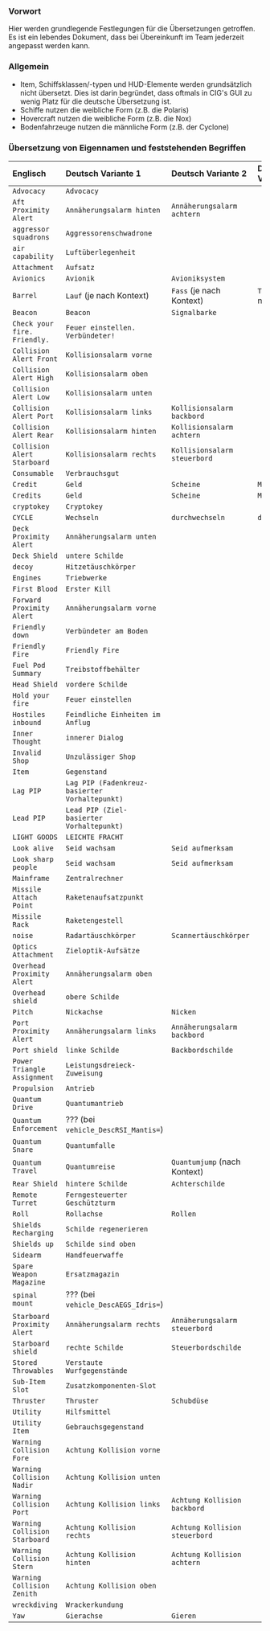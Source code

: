 ### Vorwort

Hier werden grundlegende Festlegungen für die Übersetzungen getroffen.
Es ist ein lebendes Dokument, dass bei Übereinkunft im Team jederzeit angepasst werden kann.

### Allgemein

* Item, Schiffsklassen/-typen und HUD-Elemente werden grundsätzlich nicht übersetzt. Dies ist darin begründet, dass oftmals in CIG's GUI zu wenig Platz für die deutsche Übersetzung ist.
* Schiffe nutzen die weibliche Form (z.B. die Polaris)
* Hovercraft nutzen die weibliche Form (z.B. die Nox)
* Bodenfahrzeuge nutzen die männliche Form (z.B. der Cyclone)

### Übersetzung von Eigennamen und feststehenden Begriffen

| Englisch                        | Deutsch Variante 1                               | Deutsch Variante 2               | Deutsch Variante 3          |
|:--------------------------------|:-------------------------------------------------|:---------------------------------|:----------------------------|
| `Advocacy`                      | `Advocacy`                                       |                                  |                             |
| `Aft Proximity Alert`           | `Annäherungsalarm hinten`                        | `Annäherungsalarm achtern`       |                             |
| `aggressor squadrons`           | `Aggressorenschwadrone`                          |                                  |                             |
| `air capability`                | `Luftüberlegenheit`                              |                                  |                             |
| `Attachment`                    | `Aufsatz`                                        |                                  |                             |
| `Avionics`                      | `Avionik`                                        | `Avioniksystem`                  |                             |
| `Barrel`                        | `Lauf` (je nach Kontext)                         | `Fass` (je nach Kontext)         | `Trommel` (je nach Kontext) |
| `Beacon`                        | `Beacon`                                         | `Signalbarke`                    |                             |
| `Check your fire. Friendly.`    | `Feuer einstellen. Verbündeter!`                 |                                  |                             |
| `Collision Alert Front`         | `Kollisionsalarm vorne`                          |                                  |                             |
| ``Collision Alert High``        | ``Kollisionsalarm oben``                         |                                  |                             |
| ``Collision Alert Low``         | ``Kollisionsalarm unten``                        |                                  |                             |
| ``Collision Alert Port``        | ``Kollisionsalarm links``                        | ``Kollisionsalarm backbord``     |                             |
| ``Collision Alert Rear``        | ``Kollisionsalarm hinten``                       | ``Kollisionsalarm achtern``      |                             |
| ``Collision Alert Starboard``   | ``Kollisionsalarm rechts``                       | ``Kollisionsalarm steuerbord``   |                             |
| ``Consumable``                  | ``Verbrauchsgut``                                |                                  |                             |
| ``Credit``                      | ``Geld``                                         | ``Scheine``                      | ``Moneten``                 |
| ``Credits``                     | ``Geld``                                         | ``Scheine``                      | ``Moneten``                 |
| ``cryptokey``                   | ``Cryptokey``                                    |                                  |                             |
| ``CYCLE``                       | ``Wechseln``                                     | ``durchwechseln``                | ``durchschalten``           |
| ``Deck Proximity Alert``        | ``Annäherungsalarm unten``                       |                                  |                             |
| ``Deck Shield``                 | ``untere Schilde``                               |                                  |                             |
| ``decoy``                       | ``Hitzetäuschkörper``                            |                                  |                             |
| ``Engines``                     | ``Triebwerke``                                   |                                  |                             |
| ``First Blood``                 | ``Erster Kill``                                  |                                  |                             |
| ``Forward Proximity Alert``     | ``Annäherungsalarm vorne``                       |                                  |                             |
| ``Friendly down``               | ``Verbündeter am Boden``                         |                                  |                             |
| ``Friendly Fire``               | ``Friendly Fire``                                |                                  |                             |
| ``Fuel Pod Summary``            | ``Treibstoffbehälter``                           |                                  |                             |
| ``Head Shield``                 | ``vordere Schilde``                              |                                  |                             |
| ``Hold your fire``              | ``Feuer einstellen``                             |                                  |                             |
| ``Hostiles inbound``            | ``Feindliche Einheiten im Anflug``               |                                  |                             |
| ``Inner Thought``               | ``innerer Dialog``                               |                                  |                             |
| ``Invalid Shop``                | ``Unzulässiger Shop``                            |                                  |                             |
| ``Item``                        | ``Gegenstand``                                   |                                  |                             |
| ``Lag PIP``                     | ``Lag PIP (Fadenkreuz-basierter Vorhaltepunkt)`` |                                  |                             |
| ``Lead PIP``                    | ``Lead PIP (Ziel-basierter Vorhaltepunkt)``      |                                  |                             |
| ``LIGHT GOODS``                 | ``LEICHTE FRACHT``                               |                                  |                             |
| ``Look alive``                  | ``Seid wachsam``                                 | ``Seid aufmerksam``              |                             |
| ``Look sharp people``           | ``Seid wachsam``                                 | ``Seid aufmerksam``              |                             |
| ``Mainframe``                   | ``Zentralrechner``                               |                                  |                             |
| ``Missile Attach Point``        | ``Raketenaufsatzpunkt``                          |                                  |                             |
| ``Missile Rack``                | ``Raketengestell``                               |                                  |                             |
| ``noise``                       | ``Radartäuschkörper``                            | ``Scannertäuschkörper``          |                             |
| ``Optics Attachment``           | ``Zieloptik-Aufsätze``                           |                                  |                             |
| ``Overhead Proximity Alert``    | ``Annäherungsalarm oben``                        |                                  |                             |
| ``Overhead shield``             | ``obere Schilde``                                |                                  |                             |
| ``Pitch``                       | ``Nickachse``                                    | ``Nicken``                       |                             |
| ``Port Proximity Alert``        | ``Annäherungsalarm links``                       | ``Annäherungsalarm backbord``    |                             |
| ``Port shield``                 | ``linke Schilde``                                | ``Backbordschilde``              |                             |
| ``Power Triangle Assignment``   | ``Leistungsdreieck-Zuweisung``                   |                                  |                             |
| ``Propulsion``                  | ``Antrieb``                                      |                                  |                             |
| ``Quantum Drive``               | ``Quantumantrieb``                               |                                  |                             |
| ``Quantum Enforcement``         | ??? (bei `vehicle_DescRSI_Mantis=`)              |                                  |                             |
| ``Quantum Snare``               | ``Quantumfalle``                                 |                                  |                             |
| ``Quantum Travel``              | ``Quantumreise``                                 | ``Quantumjump`` (nach Kontext)   |                             |
| ``Rear Shield``                 | ``hintere Schilde``                              | ``Achterschilde``                |                             |
| ``Remote Turret``               | ``Ferngesteuerter Geschützturm``                 |                                  |                             |
| ``Roll``                        | ``Rollachse``                                    | ``Rollen``                       |                             |
| ``Shields Recharging``          | ``Schilde regenerieren``                         |                                  |                             |
| ``Shields up``                  | ``Schilde sind oben``                            |                                  |                             |
| ``Sidearm``                     | ``Handfeuerwaffe``                               |                                  |                             |
| ``Spare Weapon Magazine``       | ``Ersatzmagazin``                                |                                  |                             |
| ``spinal mount``                | ??? (bei `vehicle_DescAEGS_Idris=`)              |                                  |                             |
| ``Starboard Proximity Alert``   | ``Annäherungsalarm rechts``                      | ``Annäherungsalarm steuerbord``  |                             |
| ``Starboard shield``            | ``rechte Schilde``                               | ``Steuerbordschilde``            |                             |
| ``Stored Throwables``           | ``Verstaute Wurfgegenstände``                    |                                  |                             |
| ``Sub-Item Slot``               | ``Zusatzkomponenten-Slot``                       |                                  |                             |
| ``Thruster``                    | ``Thruster``                                     | ``Schubdüse``                    |                             |
| ``Utility``                     | ``Hilfsmittel``                                  |                                  |                             |
| ``Utility Item``                | ``Gebrauchsgegenstand``                          |                                  |                             |
| ``Warning Collision Fore``      | ``Achtung Kollision vorne``                      |                                  |                             |
| ``Warning Collision Nadir``     | ``Achtung Kollision unten``                      |                                  |                             |
| ``Warning Collision Port``      | ``Achtung Kollision links``                      | ``Achtung Kollision backbord``   |                             |
| ``Warning Collision Starboard`` | ``Achtung Kollision rechts``                     | ``Achtung Kollision steuerbord`` |                             |
| ``Warning Collision Stern``     | ``Achtung Kollision hinten``                     | ``Achtung Kollision achtern``    |                             |
| ``Warning Collision Zenith``    | ``Achtung Kollision oben``                       |                                  |                             |
| ``wreckdiving``                 | ``Wrackerkundung``                               |                                  |                             |
| ``Yaw``                         | ``Gierachse``                                    | ``Gieren``                       |                             |
